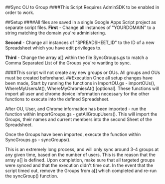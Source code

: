 ##Sync OU to Group
####This Script Requires AdminSDK to be enabled in order to work.

##Setup
####All files are saved in a single Google Apps Script project as separate script files.
<b>First</b> - Change all instances of "YOURDOMAIN" to a string matching the domain you're administering.

<b>Second</b> - Change all instances of "SPREADSHEET_ID" to the ID of a new Spreadsheet which you have edit privileges to.

<b>Third</b> - Change the array a[] within the file SyncGroups.gs to match a Comma Separated List of the Groups you're wanting to sync.

####This script will not create any new groups or OUs.  All groups and OUs must be created beforehand.
##Execution
Once all setup changes have been made, Start by running the functions in ImportOU.gs - importOUs(), WhereMyUsersAt(), WhereMyChromiesAt() [optional].  These functions will import all user and chrome device information necessary for the other functions to execute into the defined Spreadsheet.

After OU, User, and Chrome information has been imported - run the function within ImportGroups.gs - getAllGroupUsers(). This will import the Groups, their names and current members into the second Sheet of the Spreadsheet.

Once the Groups have been imported, execute the function within SyncGroups.gs - syncGroups().

This is an extremely long process, and will only sync around 3-4 groups at any given time, based on the number of users.  This is the reason that the array a[] is defined.  Upon completion, make sure that all targeted groups were synced and that the execution didn't time out.  In the event that the script timed out, remove the Groups from a[] which completed and re-run the syncGroup() function.
